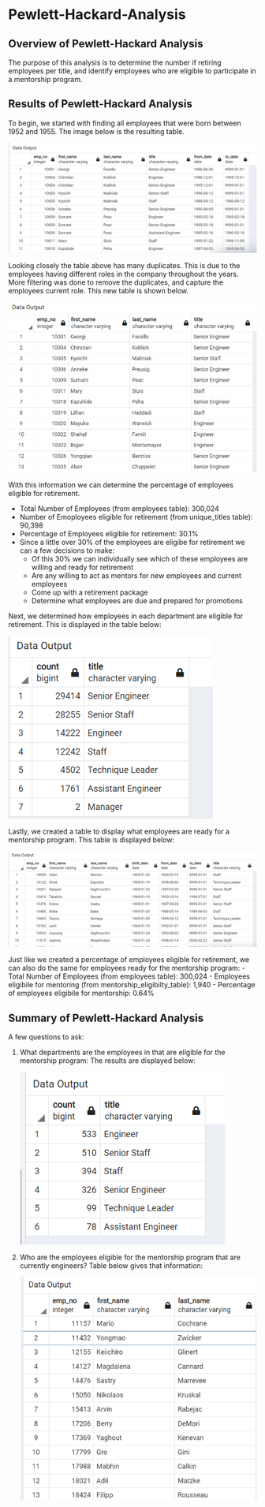 # Pewlett-Hackard-Analysis

## Overview of Pewlett-Hackard Analysis

The purpose of this analysis is to determine the number if retiring employees per title, and identify employees who are eligible to participate in a mentorship program. 

## Results of Pewlett-Hackard Analysis

To begin, we started with finding all employees that were born between 1952 and 1955. The image below is the resulting table.

![image](https://github.com/snkty8/Pewlett-Hackard-Analysis/blob/main/Pewlett-Hackard-Analysis%20Folder/Queries/retirement_titles_table.png)

Looking closely the table above has many duplicates.  This is due to the employees having different roles in the company throughout the years.  More filtering was done to remove the duplicates, and capture the employees current role.  This new table is shown below.

![image](https://github.com/snkty8/Pewlett-Hackard-Analysis/blob/main/Pewlett-Hackard-Analysis%20Folder/Queries/unique_titles_table.png)


With this information we can determine the percentage of employees eligible for retirement.  
- Total Number of Employees (from employees table): 300,024
- Number of Emoployees eligible for retirement (from unique_titles table): 90,398
- Percentage of Employees eligible for retirement: 30.1%
- Since a little over 30% of the employees are eligibe for retirement we can a few decisions to make:
    - Of this 30% we can individually see which of these employees are willing and ready for retirement
    - Are any willing to act as mentors for new employees and current employees 
    - Come up with a retirement package 
    - Determine what employees are due and prepared for promotions 


Next, we determined how employees in each department are eligible for retirement.  This is displayed in the table below:

![image](https://github.com/snkty8/Pewlett-Hackard-Analysis/blob/main/Pewlett-Hackard-Analysis%20Folder/Queries/retiring_titles_table.png)

Lastly, we created a table to display what employees are ready for a mentorship program.  This table is displayed below:

![image](https://github.com/snkty8/Pewlett-Hackard-Analysis/blob/main/Pewlett-Hackard-Analysis%20Folder/Queries/mentorship_eligibility_table.png)

Just like we created a percentage of employees eligible for retirement, we can also do the same for employees ready for the mentorship program:
    - Total Number of Employees (from employees table): 300,024
    - Employees eligibile for mentoring (from mentorship_eligibilty_table): 1,940
    - Percentage of employees eligibile for mentorship: 0.64% 

## Summary of Pewlett-Hackard Analysis

A few questions to ask:
1. What departments are the employees in that are eligible for the mentorship program: 
    The results are displayed below:

    ![image](https://github.com/snkty8/Pewlett-Hackard-Analysis/blob/main/Pewlett-Hackard-Analysis%20Folder/Queries/mentorship_ready_titles.png)

2.  Who are the employees eligible for the mentorship program that are currently engineers?
    Table below gives that information:

    ![image](https://github.com/snkty8/Pewlett-Hackard-Analysis/blob/main/Pewlett-Hackard-Analysis%20Folder/Queries/engineer_team_table.png)